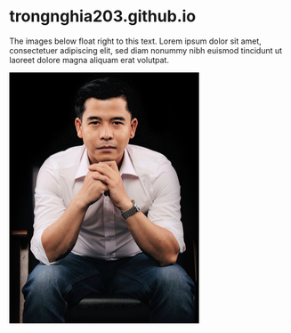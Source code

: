 # trongnghia203.github.io

The images below float right to this text.
Lorem ipsum dolor sit amet, consectetuer adipiscing elit, sed diam nonummy nibh euismod tincidunt ut laoreet dolore magna aliquam erat volutpat.

<img src="./images/trongnghia203-lntn203.jpg" style="zoom:50%; float:left" />


